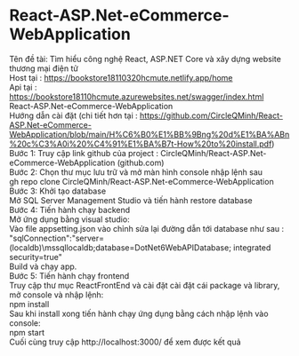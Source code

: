# React-ASP.Net-eCommerce-WebApplication

Tên đề tài: Tìm hiểu công nghệ React, ASP.NET Core và xây dựng website thương mại điện tử<br>
Host tại : https://bookstore18110320hcmute.netlify.app/home <br>
Api tại : https://bookstore18110hcmute.azurewebsites.net/swagger/index.html <br>
React-ASP.Net-eCommerce-WebApplication <br>
Hướng dẫn cài đặt (chi tiết hơn tại : https://github.com/CircleQMinh/React-ASP.Net-eCommerce-WebApplication/blob/main/H%C6%B0%E1%BB%9Bng%20d%E1%BA%ABn%20c%C3%A0i%20%C4%91%E1%BA%B7t-How%20to%20install.pdf)<br>
Bước 1: Truy cập link github của project : CircleQMinh/React-ASP.Net-eCommerce-WebApplication (github.com)<br>
Bước 2: Chọn thư mục lưu trữ và mở màn hình console nhập lệnh sau <br>
gh repo clone CircleQMinh/React-ASP.Net-eCommerce-WebApplication<br>
Bước 3: Khởi tạo database<br>
Mở SQL Server Management Studio và tiến hành restore database<br>
Bước 4: Tiến hành chạy backend<br>
Mở ứng dụng bằng visual studio:<br>
Vào file appsetting.json vào chỉnh sửa lại đường dẫn tới database như sau : <br>
"sqlConnection":"server=(localdb)\\mssqllocaldb;database=DotNet6WebAPIDatabase; integrated security=true"<br>
Build và chạy app.<br>
Bước 5: Tiến hành chạy frontend<br>
Truy cập thư mục ReactFrontEnd và cài đặt cài đặt cái package và library, mở console và nhập lệnh: <br>
npm install<br>
Sau khi install xong tiến hành chạy ứng dụng bằng cách nhập lệnh vào console:<br>
npm start<br>
Cuối cùng truy cập http://localhost:3000/ để xem được kết quả<br>

